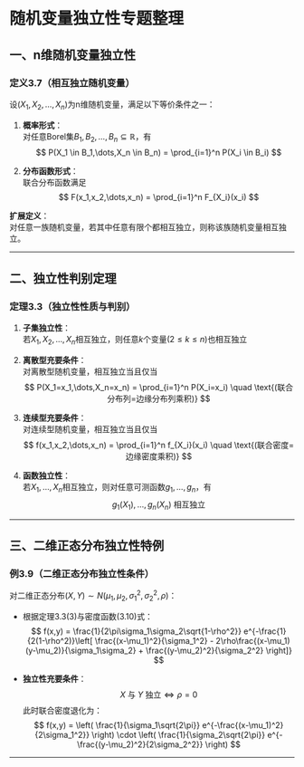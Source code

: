 # 随机变量独立性专题整理

## 一、n维随机变量独立性

### 定义3.7（相互独立随机变量）
设$(X_1,X_2,\dots,X_n)$为n维随机变量，满足以下等价条件之一：
1. **概率形式**：  
   对任意Borel集$B_1,B_2,\dots,B_n \subseteq \mathbb{R}$，有
   $$
   P(X_1 \in B_1,\dots,X_n \in B_n) = \prod_{i=1}^n P(X_i \in B_i)
   $$
   
2. **分布函数形式**：  
   联合分布函数满足
   $$
   F(x_1,x_2,\dots,x_n) = \prod_{i=1}^n F_{X_i}(x_i)
   $$
   
**扩展定义**：  
对任意一族随机变量，若其中任意有限个都相互独立，则称该族随机变量相互独立。

---

## 二、独立性判别定理

### 定理3.3（独立性性质与判别）
1. **子集独立性**：  
   若$X_1,X_2,\dots,X_n$相互独立，则任意$k$个变量$(2 \leq k \leq n)$也相互独立

2. **离散型充要条件**：  
   对离散型随机变量，相互独立当且仅当
   $$
   P(X_1=x_1,\dots,X_n=x_n) = \prod_{i=1}^n P(X_i=x_i)
   \quad \text{(联合分布列=边缘分布列乘积)}
   $$

3. **连续型充要条件**：  
   对连续型随机变量，相互独立当且仅当
   $$
   f(x_1,x_2,\dots,x_n) = \prod_{i=1}^n f_{X_i}(x_i)
   \quad \text{(联合密度=边缘密度乘积)}
   $$

4. **函数独立性**：  
   若$X_1,\dots,X_n$相互独立，则对任意可测函数$g_1,\dots,g_n$，有
   $$
   g_1(X_1),\dots,g_n(X_n) \text{ 相互独立}
   $$

---

## 三、二维正态分布独立性特例

### 例3.9（二维正态分布独立性条件）
对二维正态分布$(X,Y) \sim N(\mu_1,\mu_2,\sigma_1^2,\sigma_2^2,\rho)$：
- 根据定理3.3(3)与密度函数(3.10)式：
  $$
  f(x,y) = \frac{1}{2\pi\sigma_1\sigma_2\sqrt{1-\rho^2}} e^{-\frac{1}{2(1-\rho^2)}\left[ \frac{(x-\mu_1)^2}{\sigma_1^2} - 2\rho\frac{(x-\mu_1)(y-\mu_2)}{\sigma_1\sigma_2} + \frac{(y-\mu_2)^2}{\sigma_2^2} \right]}
  $$
  
- **独立性充要条件**：
  $$
  X \text{ 与 } Y \text{ 独立} \iff \rho = 0
  $$
  此时联合密度退化为：
  $$
  f(x,y) = \left( \frac{1}{\sigma_1\sqrt{2\pi}} e^{-\frac{(x-\mu_1)^2}{2\sigma_1^2}} \right) \cdot \left( \frac{1}{\sigma_2\sqrt{2\pi}} e^{-\frac{(y-\mu_2)^2}{2\sigma_2^2}} \right)
  $$

---
